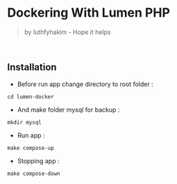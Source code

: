 # Dockering With Lumen PHP
> by luthfyhakim - Hope it helps
<br>

## Installation

- Before run app change directory to root folder :
```
cd lumen-docker
```

- And make folder mysql for backup :
```
mkdir mysql
```

- Run app :
```
make compose-up
```

- Stopping app :
```
make compose-down
```
